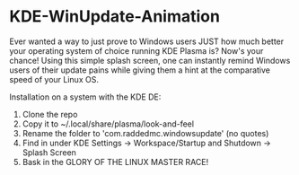 # KDE-WinUpdate-Animation
Ever wanted a way to just prove to Windows users JUST how much better your operating system of choice running KDE Plasma is? Now's your chance!
Using this simple splash screen, one can instantly remind Windows users of their update pains while giving them a hint at the comparative speed of your Linux OS.

Installation on a system with the KDE DE:
  1. Clone the repo
  2. Copy it to ~/.local/share/plasma/look-and-feel
  3. Rename the folder to 'com.raddedmc.windowsupdate' (no quotes)
  4. Find in under KDE Settings -> Workspace/Startup and Shutdown -> Splash Screen
  5. Bask in the GLORY OF THE LINUX MASTER RACE!

